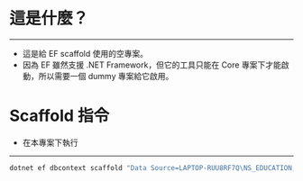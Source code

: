# 這是什麼？
---

* 這是給 EF scaffold 使用的空專案。
* 因為 EF 雖然支援 .NET Framework，但它的工具只能在 Core 專案下才能啟動，所以需要一個 dummy 專案給它啟用。

# Scaffold 指令
* 在本專案下執行
---
```sh
dotnet ef dbcontext scaffold "Data Source=LAPTOP-RUU8RF7Q\NS_EDUCATION;Initial Catalog=ns;Integrated Security=True" Microsoft.EntityFrameworkCore.SqlServer --use-database-names --context-dir ..\NS_Education\Models\Entities\DbContext --output-dir ..\NS_Education\Models\Entities --context NsDbContext
```         